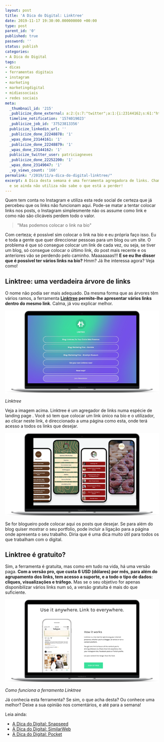 ```yaml
---
layout: post
title: 'A Dica do Digital: Linktree'
date: 2019-11-17 19:30:00.000000000 +00:00
type: post
parent_id: '0'
published: true
password: ''
status: publish
categories:
- A Dica do Digital
tags:
- dicas
- ferramentas digitais
- instagram
- marketing
- marketingdigital
- midiassociais
- redes sociais
meta:
  _thumbnail_id: '215'
  _publicize_done_external: a:2:{s:7:"twitter";a:1:{i:23144162;s:61:"https://twitter.com/patriciagneves/status/1196148608493641730";}s:8:"facebook";a:1:{i:23149047;s:52:"https://facebook.com/114734013293166_125823458850888";}}
  timeline_notification: '1574019023'
  _publicize_job_id: '37523813356'
  publicize_linkedin_url: ''
  _publicize_done_22248878: '1'
  _wpas_done_23144161: '1'
  _publicize_done_22248879: '1'
  _wpas_done_23144162: '1'
  publicize_twitter_user: patriciagneves
  _publicize_done_22252200: '1'
  _wpas_done_23149047: '1'
  _vp_views_count: '160'
permalink: "/2019/11/a-dica-do-digital-linktree/"
excerpt: A Dica desta semana é uma ferramenta agregadora de links. Chama-se Linktree
  e se ainda não utiliza não sabe o que está a perder!
---
```

<!-- wp:paragraph -->

Quem tem conta no Instagram e utiliza esta rede social de certeza que já percebeu que os links não funcionam aqui. Pode-se matar a tentar colocar links nos posts, o Instagram simplesmente não os assume como link e como não são clicáveis perdem todo o valor.

<!-- /wp:paragraph -->

<!-- wp:quote {"align":"center"} -->

> "Mas podemos colocar o link na bio"

<!-- /wp:quote -->

<!-- wp:paragraph -->

Com certeza; é possível sim colocar o link na bio e eu própria faço isso. Eu e toda a gente que quer direccionar pessoas para um blog ou um site. O problema é que só consegue colocar um link de cada vez, ou seja, se tiver um blog, só consegue colocar o último link, do post mais recente e os anteriores vão se perdendo pelo caminho. Maaaaaaas!!! **E se eu lhe disser que é possível ter vários links na bio?** Hmm? Já lhe interessa agora? Veja como!

<!-- /wp:paragraph -->

<!-- wp:heading -->

## Linktree: uma verdadeira árvore de links

<!-- /wp:heading -->

<!-- wp:paragraph -->

O nome não podia ser mais adequado. Da mesma forma que as árvores têm vários ramos, a ferramenta **[Linktree](https://linktr.ee/) permite-lhe apresentar vários links dentro do mesmo link**. Calma, já vou explicar melhor.

<!-- /wp:paragraph -->

<!-- wp:image {"align":"center","id":217,"sizeSlug":"large"} -->

![](/assets/images/2019/11/smartmockups_k300iq26.png)  

_Linktree_

<!-- /wp:image -->

<!-- wp:paragraph -->

Veja a imagem acima. Linktree é um agregador de links numa espécie de landing page . Você só tem que colocar um link único na bio e o utilizador, ao clicar neste link, é direccionado a uma página como esta, onde terá acesso a todos os links que desejar.

<!-- /wp:paragraph -->

<!-- wp:image {"id":219,"sizeSlug":"large"} -->

![](/assets/images/2019/11/smartmockups_k300jni9.png)

<!-- /wp:image -->

<!-- wp:paragraph -->

Se for blogueiro pode colocar aqui os posts que desejar. Se para além do blog quiser mostrar o seu portfolio, pode incluir a ligação para a página onde apresenta o seu trabalho. Diria que é uma dica muito útil para todos os que trabalham com o digital.

<!-- /wp:paragraph -->

<!-- wp:heading -->

## Linktree é gratuito?

<!-- /wp:heading -->

<!-- wp:paragraph -->

Sim, a ferramenta é gratuita, mas como em tudo na vida, há uma versão paga. **Com a versão pro, que custa 6 USD (dólares) por mês, para além do agrupamento dos links, tem acesso a suporte, e a todo o tipo de dados: cliques, visualizações e tráfego.** Mas se o seu objetivo for apenas disponibilizar vários links num só, a versão gratuita é mais do que suficiente.

<!-- /wp:paragraph -->

<!-- wp:image {"id":220,"sizeSlug":"large"} -->

![](/assets/images/2019/11/smartmockups_k300k90f-1.png)  

_Como funciona a ferramenta Linktree_

<!-- /wp:image -->

<!-- wp:paragraph -->

Já conhecia esta ferramenta? Se sim, o que acha desta? Ou conhece uma melhor? Deixe a sua opinião nos comentários, e até para a semana!

<!-- /wp:paragraph -->

<!-- wp:paragraph -->

Leia ainda:

<!-- /wp:paragraph -->

<!-- wp:list -->

- [A Dica do Digital:&nbsp;Snapseed](/2019/11/10/a-dica-do-digital-snapseed/)
- [A Dica do Digital:&nbsp;SimilarWeb](/2019/11/03/a-dica-do-digital-similarweb/)
- [A Dica do Digital:&nbsp;Pocket](/2019/10/27/a-dica-do-digital-pocket/)
